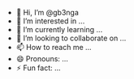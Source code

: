 - 👋 Hi, I’m @gb3nga
- 👀 I’m interested in ...
- 🌱 I’m currently learning ...
- 💞️ I’m looking to collaborate on ...
- 📫 How to reach me ...
- 😄 Pronouns: ...
- ⚡ Fun fact: ...

<!---
gb3nga/gb3nga is a ✨ special ✨ repository because its `README.md` (this file) appears on your GitHub profile.
You can click the Preview link to take a look at your changes.
--->
